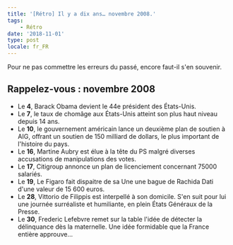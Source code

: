 ```yaml
---
title: '[Rétro] Il y a dix ans… novembre 2008.'
tags:
    - Rétro
date: '2018-11-01'
type: post
locale: fr_FR
---
```


Pour ne pas commettre les erreurs du passé, encore faut-il s'en souvenir.

<!-- more -->

## Rappelez-vous : novembre 2008

* Le **4**, Barack Obama devient le 44e président des États-Unis.
* Le **7**, le taux de chomâge aux États-Unis atteint son plus haut niveau depuis 14 ans.
* Le **10**, le gouvernement américain lance un deuxième plan de soutien à AIG, offrant un soutien de 150 milliard de dollars, le plus important de l'histoire du pays.
* Le **16**, Martine Aubry est élue à la tête du PS malgré diverses accusations de manipulations des votes.
* Le **17**, Citigroup annonce un plan de licenciement concernant 75000 salariés.
* Le **19**, Le Figaro fait dispaitre de sa Une une bague de Rachida Dati d'une valeur de 15 600 euros.
* Le **28**, Vittorio de Filippis est interpellé à son domicile. S'en suit pour lui une journée surréaliste et humiliante, en plein États Généraux de la Presse.
* Le **30**, Frederic Lefebvre remet sur la table l'idée de détecter la délinquance dès la maternelle. Une idée formidable que la France entière approuve…
